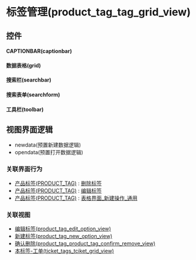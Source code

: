 # 标签管理(product_tag_tag_grid_view)  <!-- {docsify-ignore-all} -->



## 控件
#### CAPTIONBAR(captionbar)
#### 数据表格(grid)
#### 搜索栏(searchbar)
#### 搜索表单(searchform)
#### 工具栏(toolbar)

## 视图界面逻辑
  * newdata(预置新建数据逻辑)
  * opendata(预置打开数据逻辑)


### 关联界面行为
  * [产品标签(PRODUCT_TAG)](module/ProdMgmt/product_tag) : [删除标签](module/ProdMgmt/product_tag#界面行为)
  * [产品标签(PRODUCT_TAG)](module/ProdMgmt/product_tag) : [编辑标签](module/ProdMgmt/product_tag#界面行为)
  * [产品标签(PRODUCT_TAG)](module/ProdMgmt/product_tag) : [表格界面_新建操作_通用](module/ProdMgmt/product_tag#界面行为)

### 关联视图
  * [编辑标签(product_tag_edit_option_view)](app/view/product_tag_edit_option_view)
  * [新建标签(product_tag_new_option_view)](app/view/product_tag_new_option_view)
  * [确认删除(product_tag_product_tag_confirm_remove_view)](app/view/product_tag_product_tag_confirm_remove_view)
  * [本标签-工单(ticket_tags_tciket_grid_view)](app/view/ticket_tags_tciket_grid_view)

<script>
 const { createApp } = Vue
  createApp({
    data() {
      return {

      }
    }
  }).use(ElementPlus).mount('#app')
</script>